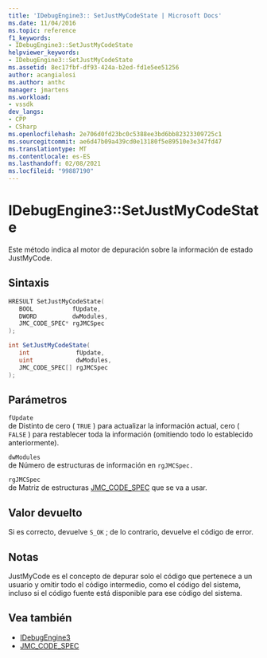 ```yaml
---
title: 'IDebugEngine3:: SetJustMyCodeState | Microsoft Docs'
ms.date: 11/04/2016
ms.topic: reference
f1_keywords:
- IDebugEngine3::SetJustMyCodeState
helpviewer_keywords:
- IDebugEngine3::SetJustMyCodeState
ms.assetid: 8ec17fbf-df93-424a-b2ed-fd1e5ee51256
author: acangialosi
ms.author: anthc
manager: jmartens
ms.workload:
- vssdk
dev_langs:
- CPP
- CSharp
ms.openlocfilehash: 2e706d0fd23bc0c5388ee3bd6bb82323309725c1
ms.sourcegitcommit: ae6d47b09a439cd0e13180f5e89510e3e347fd47
ms.translationtype: MT
ms.contentlocale: es-ES
ms.lasthandoff: 02/08/2021
ms.locfileid: "99887190"
---
```

# <a name="idebugengine3setjustmycodestate"></a>IDebugEngine3::SetJustMyCodeState
Este método indica al motor de depuración sobre la información de estado JustMyCode.

## <a name="syntax"></a>Sintaxis

```cpp
HRESULT SetJustMyCodeState(
   BOOL           fUpdate,
   DWORD          dwModules,
   JMC_CODE_SPEC* rgJMCSpec
);
```

```csharp
int SetJustMyCodeState(
   int             fUpdate,
   uint            dwModules,
   JMC_CODE_SPEC[] rgJMCSpec
);
```

## <a name="parameters"></a>Parámetros
`fUpdate`\
de Distinto de cero ( `TRUE` ) para actualizar la información actual, cero ( `FALSE` ) para restablecer toda la información (omitiendo todo lo establecido anteriormente).

`dwModules`\
de Número de estructuras de información en `rgJMCSpec.`

`rgJMCSpec`\
de Matriz de estructuras [JMC_CODE_SPEC](../../../extensibility/debugger/reference/jmc-code-spec.md) que se va a usar.

## <a name="return-value"></a>Valor devuelto
 Si es correcto, devuelve `S_OK` ; de lo contrario, devuelve el código de error.

## <a name="remarks"></a>Notas
 JustMyCode es el concepto de depurar solo el código que pertenece a un usuario y omitir todo el código intermedio, como el código del sistema, incluso si el código fuente está disponible para ese código del sistema.

## <a name="see-also"></a>Vea también
- [IDebugEngine3](../../../extensibility/debugger/reference/idebugengine3.md)
- [JMC_CODE_SPEC](../../../extensibility/debugger/reference/jmc-code-spec.md)
